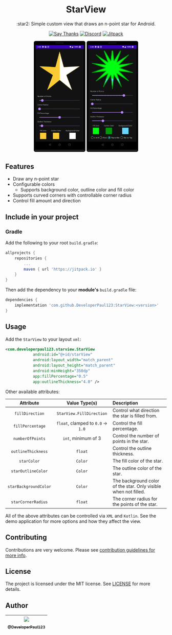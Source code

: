 <h1 align="center"> StarView </h1>

<p align="center">
:star2: Simple custom view that draws an n-point star for Android.
</p>

<p align="center">
    <a href="https://github.com/DeveloperPaul123/StarView/stargazers"><img alt="Say Thanks" src="https://img.shields.io/badge/Say%20Thanks-👍-1EAEDB.svg"/></a>
    <a href="https://img.shields.io/discord/652515194572111872"><img alt="Discord" src="https://img.shields.io/discord/652515194572111872"/></a>
    <a href="https://jitpack.io/#DeveloperPaul123/StarView"><img alt="Jitpack" src="https://jitpack.io/v/DeveloperPaul123/StarView.svg"/></a></br>
</p>

<p align="center">
    <img src="./images/device-2021-12-17-144341.png" width="32%"/>
    <img src="./images/device-2021-12-17-144450.png" width="32%"/>
</p>

## Features

* Draw any n-point star
* Configurable colors
  * Supports background color, outline color and fill color
* Supports curved corners with controllable corner radius
* Control fill amount and direction

## Include in your project

### Gradle

Add the following to your root `build.gradle`:

```gradle
allprojects {
    repositories {
        ...
        maven { url 'https://jitpack.io' }
    }
}
```

Then add the dependency to your **module's** `build.gradle` file:

```gradle
dependencies {
    implementation 'com.github.DeveloperPaul123:StarView:<version>'
}
```

## Usage

Add the `StarView` to your layout `xml`:

```xml
<com.developerpaul123.starview.StarView
            android:id="@+id/starView"
            android:layout_width="match_parent"
            android:layout_height="match_parent"
            android:minHeight="350dp"
            app:fillPercentage="0.5"
            app:outlineThickness="4.0" />
```

Other available attributes:

| Attribute | Value Type(s) | Description |
|:---------:|:-------------:|:------------|
|`fillDirection`|`StarView.FillDirection`|Control what direction the star is filled from.|
|`fillPercentage`| `float`, clamped to `0.0` -> `1.0` | Control the fill percentage. |
|`numberOfPoints`| `int`, minimum of 3 | Control the number of points in the star. |
|`outlineThickness` | `float` | Control the outline thickness. |
|`starColor` | `Color` | The fill color of the star. |
|`starOutlineColor` | `Color` | The outline color of the star. |
|`starBackgroundColor` | `Color` | The background color of the star. Only visible when not filled. |
|`starCornerRadius` | `float` | The corner radius for the points of the star. |

All of the above attributes can be controlled via `XML` and `Kotlin`. See the demo application for more options and how they affect the view.

## Contributing

Contributions are very welcome. Please see [contribution guidelines for more info](CONTRIBUTING.md).

## License

The project is licensed under the MIT license. See [LICENSE](LICENSE) for more details.

## Author

| [<img src="https://avatars0.githubusercontent.com/u/6591180?s=460&v=4" width="100"><br><sub>@DeveloperPaul123</sub>](https://github.com/DeveloperPaul123) |
| :-------------------------------------------------------------------------------------------------------------------------------------------------------: |
